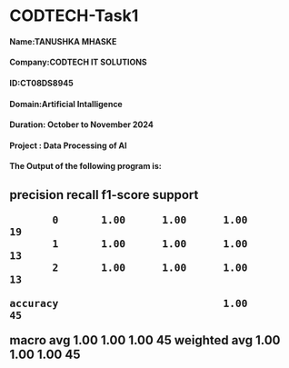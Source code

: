 # CODTECH-Task1
<h4>Name:TANUSHKA MHASKE</h4>
<h4>Company:CODTECH IT SOLUTIONS</h4>
<h4>ID:CT08DS8945</h4>
<h4>Domain:Artificial Intalligence</h4>
<h4>Duration: October to November 2024</h4>
<h4>Project : Data Processing of AI</h4>

<h4>The Output of the following program is:</h4>
<h2>              precision    recall  f1-score   support

           0       1.00      1.00      1.00        19
           1       1.00      1.00      1.00        13
           2       1.00      1.00      1.00        13

    accuracy                           1.00        45
   macro avg       1.00      1.00      1.00        45
weighted avg       1.00      1.00      1.00        45
</h2>
